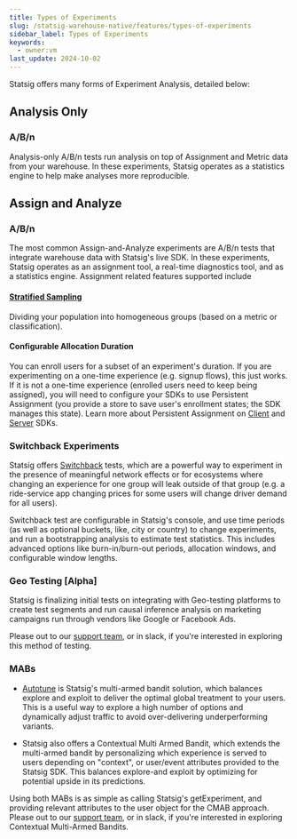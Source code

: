 ```yaml
---
title: Types of Experiments
slug: /statsig-warehouse-native/features/types-of-experiments
sidebar_label: Types of Experiments
keywords:
  - owner:vm
last_update: 2024-10-02
---
```


Statsig offers many forms of Experiment Analysis, detailed below:

## Analysis Only

### A/B/n

Analysis-only A/B/n tests run analysis on top of Assignment and Metric data from your warehouse. In these experiments, Statsig operates as a statistics engine to help make analyses more reproducible.

## Assign and Analyze

### A/B/n

The most common Assign-and-Analyze experiments are A/B/n tests that integrate warehouse data with Statsig's live SDK. In these experiments, Statsig operates as an assignment tool, a real-time diagnostics tool, and as a statistics engine. Assignment related features supported include
#### [Stratified Sampling](/experiments-plus/stratified-sampling)
Dividing your population into homogeneous groups (based on a metric or classification).

#### Configurable Allocation Duration
You can enroll users for a subset of an experiment's duration. If you are experimenting on a one-time experience (e.g. signup flows), this just works. If it is not a one-time experience (enrolled users need to keep being assigned), you will need to configure your SDKs to use Persistent Assignment (you provide a store to save user's enrollment states; the SDK manages this state). Learn more about Persistent Assignment on  [Client](/client/concepts/persistent_assignment) and [Server](/server/concepts/persistent_assignment) SDKs.

### Switchback Experiments

Statsig offers [Switchback](/experiments-plus/switchback-tests) tests, which are a powerful way to experiment in the presence of meaningful network effects or for ecosystems where changing an experience for one group will leak outside of that group (e.g. a ride-service app changing prices for some users will change driver demand for all users).

Switchback test are configurable in Statsig's console, and use time periods (as well as optional buckets, like, city or country) to change experiments, and run a bootstrapping analysis to estimate test statistics. This includes advanced options like burn-in/burn-out periods, allocation windows, and configurable window lengths.

### Geo Testing [Alpha]

Statsig is finalizing initial tests on integrating with Geo-testing platforms to create test segments and run causal inference analysis on marketing campaigns run through vendors like Google or Facebook Ads.

Please out to our [support team](mailto:support@statsig.com), or in slack, if you're interested in exploring this method of testing.

### MABs

- [Autotune](/statsig-warehouse-native/features/autotune) is Statsig's multi-armed bandit solution, which balances explore and exploit to deliver the optimal global treatment to your users. This is a useful way to explore a high number of options and dynamically adjust traffic to avoid over-delivering underperforming variants.

- Statsig also offers a Contextual Multi Armed Bandit, which extends the multi-armed bandit by personalizing which experience is served to users depending on "context", or user/event attributes provided to the Statsig SDK. This balances explore-and exploit by optimizing for potential upside in its predictions.

Using both MABs is as simple as calling Statsig's getExperiment, and providing relevant attributes to the user object for the CMAB approach. Please out to our [support team](mailto:support@statsig.com), or in slack, if you're interested in exploring Contextual Multi-Armed Bandits.
